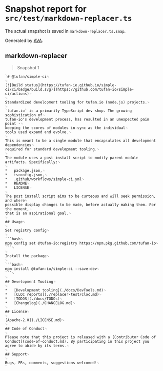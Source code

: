 # Snapshot report for `src/test/markdown-replacer.ts`

The actual snapshot is saved in `markdown-replacer.ts.snap`.

Generated by [AVA](https://avajs.dev).

## markdown-replacer

> Snapshot 1

    `# @tufan/simple-ci␊
    ␊
    [![Build status](https://tufan-io.github.io/simple-ci/ci/badge/build.svg)](https://github.com/tufan-io/simple-ci/actions)␊
    ␊
    Standardized development tooling for tufan.io (node.js) projects.␊
    ␊
    `tufan.io` is a primarily TypeScript dev shop. The growing sophistication of␊
    tufan-io's development process, has resulted in an unexpected pain point -␊
    keeping the scores of modules in-sync as the individual␊
    tools used expand and evolve.␊
    ␊
    This is meant to be a single module that encapsulates all development dependencies␊
    required for standard development tooling.␊
    ␊
    The module uses a post install script to modify parent module artifacts. Specifically:␊
    ␊
    *   package.json,␊
    *   tsconfig.json,␊
    *   .github/workflows/simple-ci.yml␊
    *   README␊
    *   LICENSE␊
    ␊
    The post install script aims to be curteous and will seek permission, and where␊
    possible display changes to be made, before actually making them. For the moment,␊
    that is an aspirational goal.␊
    ␊
    ## Usage␊
    ␊
    Set registry config␊
    ␊
    ```bash␊
    npm config set @tufan-io:registry https://npm.pkg.github.com/tufan-io␊
    ```␊
    ␊
    Install the package␊
    ␊
    ```bash␊
    npm install @tufan-io/simple-ci --save-dev␊
    ```␊
    ␊
    ## Development Tooling␊
    ␊
    *   [Development tooling](./docs/DevTools.md)␊
    *   [CLOC reports](./replacer-test/cloc.md)␊
    *   [TODOS](./docs/TODOs)␊
    *   [Changelog](./CHANGELOG.md)␊
    ␊
    ## License␊
    ␊
    [Apache-2.0](./LICENSE.md)␊
    ␊
    ## Code of Conduct␊
    ␊
    Please note that this project is released with a [Contributor Code of Conduct](code-of-conduct.md). By participating in this project you agree to abide by its terms.␊
    ␊
    ## Support␊
    ␊
    Bugs, PRs, comments, suggestions welcomed!␊
    `
